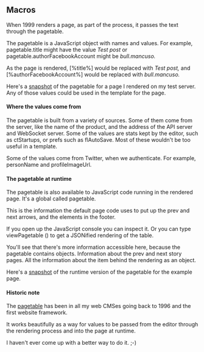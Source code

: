 ## Macros

When 1999 renders a page, as part of the process, it passes the text through the pagetable. 

The pagetable is a JavaScript object with names and values. For example, pagetable.title might have the value <i>Test post</i> or pagetable.authorFacebookAccount might be <i>bull.mancuso.</i>

As the page is rendered, [%title%] would be replaced with <i>Test post,</i> and [%authorFacebookAccount%] would be replaced with <i>bull.mancuso. </i>

Here's a <a href="https://gist.github.com/scripting/8953ca1e995b19303243c03a0bc0f3f7">snapshot</a> of the pagetable for a page I rendered on my test server. Any of those values could be used in the template for the page.

#### Where the values come from

The pagetable is built from a variety of sources. Some of them come from the server, like the name of the product, and the address of the API server and WebSocket server. Some of the values are stats kept by the editor, such as ctStartups, or prefs such as flAutoSave. Most of these wouldn't be too useful in a template.

Some of the values come from Twitter, when we authenticate. For example, personName and profileImageUrl.

#### The pagetable at runtime

The pagetable is also available to JavaScript code running in the rendered page. It's a global called pagetable. 

This is the information the default page code uses to put up the prev and next arrows, and the elements in the footer. 

If you open up the JavaScript console you can inspect it. Or you can type viewPagetable () to get a JSONified rendering of the table.

You'll see that there's more information accessible here, because the pagetable contains objects. Information about the prev and next story pages. All the information about the item behind the rendering as an object. 

Here's a <a href="https://gist.github.com/scripting/ad9d9f81e7277ab21d0888edc3686713">snapshot</a> of the runtime version of the pagetable for the example page. 

#### Historic note

The <a href="https://www.google.com/webhp?sourceid=chrome-instant&ion=1&espv=2&ie=UTF-8#q=site%3Ascripting.com%20pagetable">pagetable</a> has been in all my web CMSes going back to 1996 and the first website framework. 

It works beautifully as a way for values to be passed from the editor through the rendering process and into the page at runtime.

I haven't ever come up with a better way to do it. ;-)

